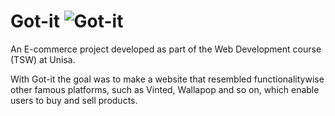 # Got-it ![Got-it](/favicon.ico)
An E-commerce project developed as part of the Web Development course (TSW) at Unisa.

With Got-it the goal was to make a website that resembled functionalitywise other famous platforms, such as Vinted, Wallapop and so on, which enable users to buy and sell products.
